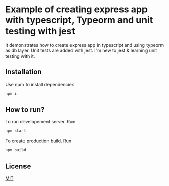 # Example of creating express app with typescript, Typeorm and unit testing with jest

It demonstrates how to create express app in typescript and using typeorm as db layer.
Unit tests are added with jest. I'm new to jest & learning unit testing with it.

## Installation

Use npm to install dependencies

```bash
npm i
```

## How to run?
To run developement server. Run
```bash
npm start
```
To create production build. Run
```bash
npm build
```

## License

[MIT](https://choosealicense.com/licenses/mit/)
